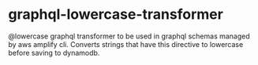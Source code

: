 # graphql-lowercase-transformer
@lowercase graphql transformer to be used in graphql schemas managed by aws amplify cli. Converts strings that have this directive to lowercase before saving to dynamodb. 
